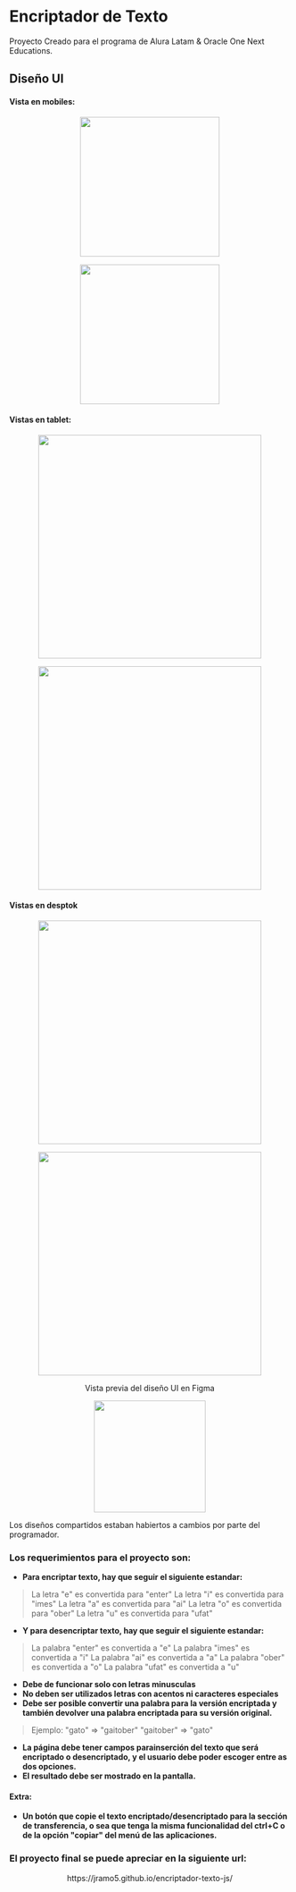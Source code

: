 # Encriptador de Texto
<p>Proyecto Creado para el programa de Alura Latam & Oracle One Next Educations.</p>

## Diseño UI

#### Vista en mobiles:

<p align="center"><img src="https://lh3.googleusercontent.com/fife/APg5EOY-LO0QrJLX_fAFlBjaE6PmG6cfyqx-dKRbqGjQEFsIbyPUSTqDW1ASqHWJCQqtzFO-yP6Y9QZeJAtQi6NGPuHPELnCPn739KDdVCbPpLfmor84iWo8hsjJj-7kRxlFmMLf_D3T_hrgTS1RfzIwNvQ17AvpLyH67IRBOPEh0GdS-mSIk0VDG_U3znIjBJ2S7YEI9ppPpSR2MhhUd5xMur-cww4jErJFtzEDpddlmY0Xu6FH3bUTWt5rAxAYTnLLF0FZ6usIxKDA-pL__QUko9FUVU4xBXMm1IZqP2GBnKagWQEuwVFlbL6Wxy71lVUDCvK7Ci6ZLrorsRUXsq3-TssCborSzP2lhkuxQlpU-eXZ8v6ghUIl856lTU7Ps8REihtWTo0OZuwyC2XW-DPVWKLDzKp8DBBXWIElChJ0AjL6Z3sr6BGQCkMxtWMeNw7vxE1BKCnIjtSJdeWVGBBwbw-KB8h-ypZw9v7LOtoSpIKVIMHSIWvp0QOQyMjQSEFu4Nqp_A7u4mDiHfxHEe2tFXGASWJWnOHgEMYd8MscTqBsz8mH-Pq0OeYA1fq06deWgHQBUHrq8a1Y_zLh2-bCqdRv0dSC_sxbItt2Z1lsejWeO0V5_tuH4mdnFreTknbkWSrS0RbGoS8MNwlvpfEctv1_ihYRL4fLtMs0EJu-iqLFRYmZYQFEnMda83dPGmN-ILw3RBoSJER_ynaXgC2k98g-EtCHFOfTgYLGJNFYC_8iNugbrDnd68H9_NpV_XKpurWJIlVAgZX8SUuuLRL2Vxogx-47IGXUnmh2jHbd-1qsrl6hBpOAUPlXDRFtfEHvgB4g4qGCIgH_e_rAMDTSbvyo8SnXhsJRu8T0nArDhhACdLKHDtF7J5j95d3NCE4eNbdirfIzHBi_VqIz4ML4qZT5eY8JzxfLCogzOr2QYJMlsRaFh33FmrJftjSjOHgx7PD_TqcrzNNBpZO0maE3LurfllSO3emY-2Oe_fNW-elDPNvkwkFekxbdI1rTxtmVV5kSfYpuZIu8vEciiVdJeGBDxUsUcZBi8qEIrnGOouhXThuJyet6HYb9=w1920-h930" width="250"></p>

<p align="center"><img src="https://lh3.googleusercontent.com/fife/APg5EOYCFkuxhBq-me1JdJrtRJvhidlzffeANQ-2V1j58xaC37bB-qCY81MtHVtBvPXilJy5TdGflqYoRvjBeCprWOyKaJhKWYDMFZfCpPq-xeWlbBP9h6givpkBU5TmzDtzR1fY9EtyFORoJZHOYl87yLZxgdjJQXUFFXTZKCpbk87bnmuGQHY-0RlP8-QNo-QJfL2Nsnqz2rOJJNGrOt-mOBQ_K5K5GDmbminj1hOOE0YMC81MLD64LwklOZJ2T2o4x-o02d9q-F5qoJbF68vUOUQSrceusfqrkVfsFYR2u9BMUPMWOC9RihFDEYeWZuSN4qedvnrcJjZaJtTCtFAWUA-A6JZ9B8DzYHVf2urtGKynw18wgDOMl315nzK302LQX0b83bPF2p3vhX0zN9Bv4QaVblF-lzI9WsfOo5jckkQCiG7MwOJF1ivsDoOVvSBYC57CTbJealsFhCJ9g93Cr7lEL_OL6f2vVYwWLtLBkmsW2edrn-O9k-zmzZcTJc5LvMh3YyJoz2bbjPzkuZ9e0PGSDyuuPDrlZ2idNxKs0uvt__45-HA6ox-VZflGGGjWR-G4ENRoCLKZHPVaKTYy74hKWK8Ww4bkeRzN21jUYSJXmzRjNFWhBK93JfeqC5k03_uWjl_CJJvqPNDGcX52mfC3tGp5FDCwqmBJwAY1GUUtAPZLqNCojUOchdGnF6hKGRJi-epYGDcYXSpgOIrPpwZtYV5xlcxpgmgQEV6yjbJx0hzh_anrmci8R8Yn8wOuUunDGiGmp2DW2RLRpJ-DRE4nldeY6Pe5qtsHrUglXTIqW6XrEqO5UNL6IOuYEMI7FEPKGWyT4T3WOD1hBjuemORfXFNl34jF9hbV5ml9MwvVUWq9yFFp7wFTTGgqZdTVZG7jx5ZAHIyNh-Uw3qGijAMc-uySbNuSHams2G2YReSmFwYnfqh_4KjOzyjtY-cN9VIXXiMn1VkFNkxWvMWLoIpN6PgMtP6n3oXt1dUutJrMV_9c7TsH6BTsmRyMkHS4vbg64GwUkNxj43vn-hpzx-lYRcVmLJfR_Hb88gGEIFvNqeYpB8_3vW31cK2FlwITR90_Kj7wX6o3TOuYAOYFI7QJsB5o7jqMu89KuhnoJzVXRDUvV-DgMsJ5liEhSNAC5e9DnaDuDpjGbb1iq0U_YN6zYxIFb-OXjX8VUNqRvO530lbWnj34gXnpANVRNFKAW9G7vHA5tUPmTOPAld93PGcf5Umz2wwD8f5js5dvyPlanSHMIxnQ3oMM94Zm9l3Rk7gjEFTcx5EPUop6L-OiDFYe1hm-G-NnpIxdJell4FVSn0-NfL_kxazxrx4B9Cj3n__6eXS_J2LFOFHB6Kbl810Ttu08Y8c5jj-STb1MbwvLIq4aec_HjJ48O4jdzPg027tY-kSnNaXYCMzTw9zfQV-uBj8op9l95O6VV3E1wNDUcl0QL5EZcpLHG2Syb9N_zJPxpmh_6reir4xq_7Vl_01FGiOp-IV1FOrsRjvm2wmy58jGkHJw_0qKuQt6zBKDWpaZXSRb8XMECm2NbwOQtZ_0_uiFv5dADQX3VajoJTTET4fqhCSVatNc4DwTjzDLDFwDgDLO=w1920-h930" width="250"></p>

#### Vistas en tablet:

<p align="center"><img src="https://lh3.googleusercontent.com/fife/APg5EObHeCrARAoQ5aBfe6UqmSA85qwlo-V_ttJrbsQKbtI767BHeCN878o2BtDW6RuhtNgysCrlh17cyM6093FE9h7t0BiagFZFMzsPDXH52SXwolix9hAG6XfMzzXR65fVZxWD2lvPPB3pWFBK3FmekKYlo870OEdu1HXBUz-wEyc3cfMepEvNWG0JRiZB49rp_Ew4glyu68Qzup6AzaJ5wBH95cf_GY2uelyt-kYonxaWk-FMRbc9K4ANMSm3Q8S56HoHxmbR2oC_TQG_c_s88gQcBYdR_l-KnIiZAcJ5Aldju8rGTogm80qcEGQvvQAFmOyyFimAwNvc-NWmbD5iI3PBsddBlGkgd_U8DP-ePv8VQWCUYRfZd1wmtbZUTPZO8AAZEQoMo7TR3snY-0MqG19iJ1dIBYrKSeZiSb5VmnUmoLhXcS57kQtwpt5FCB0EzyzPXlWLxTvpPKZcupxICSfDefLMN8dFYxwdReDnDa4-eKfK6HDSDarRKaHs3_OrHXgyigct05rhYBCv6RVpXdgP2IRjfNseD92oQOQfu7HUrCmPHgqfVQJ_DbZakQ7yeY8eFVtXZlRblV8fxfVC5V1FP9Mck09lLCTaTeMNngw_dThzbUwO2QIJB46VmFaCQdgaw2u66FcHTKaaqOVp55re0UORH35dggtFfKX8el8jBSdVL91HJIrvORUranOBh2Xhk9EMr4466zi8TIXHJqYcb9FzwuaVExYJExaOGNQ6ZR7oGPtdXW_1O3QMf1iUvtNvQIP1dbKI6R9rfrY4XDpzO1ZH3yaD0jjR3JvX_5q4h_RysONqFz2onUoG0Cg-UHz5JGovX0vkYoH4Od8zFLWhWbbPzjz4y5UmAzdIOdyc13tQAhhTJk2CL5F7CGqg2IY1Wboe7RQNS4GbhvQw688qm6SN4cDPVZrW5ENF4Rmy4DZWMidHhivZ6Lv73PCViWvWscefEklI0lokWN1UtJbeWunT2d5OhPoX-fwRFAAGp_u9Qo_RgRYRMILEQJ_sGRhKt_2LfRPqQZt50NCXWFcT1gWv9IZevHCsQTBgSIVWTtzakIuqlbI-qbTyxa5WNdv4qiVJhQEulTdRErLZdnNiKl3C6pxNsX7cDBa827aTmCTUygzx0ONNOT6XbrRlFO6K_Z5Irn7QYjpyYj8LCW01LcQprAM1FH7tz_opGfYkdWEjYNzfeCJRmx8U6ozEHXcEgFiK02odfey89hQ9rbsaX0XdHa7_iATZwzu7OWOWOmjZi5_U_BZwOFLLCJ6YHLBAQsN8E8ePbZ1P6KGbhmUxqYx9Yt4MKnLoe0-KYkH3-X03VPY8KvobDzlntLj7KLge6k3-IoPSrPL9jXBsMxsLJZgwIQ_SJL0iuZQ5D9d6GdYEgijoo61MWSXSmX8o7hOmD2sPuF3h_nj845I9WgFZ0qmr6KxWYHiclpgykkjDklzpaSjh3w8zp7o0ucHXsMHnJ4r_W8ZGObQLuj8MsF3_QELjAZ_kuM-XvTq3jltITrZbB-oCHGEjwEXZhN75oIJ6pzxjFEmULBtCMmUo6DAEeqhyVCBeY-lDMDDlJPxySrSBsNCbwIz2490Ck9gE8x5z-A45=w1368-h930" width="400"></p>

<p align="center"><img src="https://lh3.googleusercontent.com/fife/APg5EOaoFIYhEWyNm0DRqQUfA67ZAVA35a6CwmsRquxPehqWnrxjaEfJbqKbO5uX2v-7mUYucO-Z9s0dd-hCXl30zr4QHKw3it41VBMDeyUEj21tJnHyqr8Ph-jM2K0WmxogkzvTpeQS_e4Nu9cAdWIZxHDytyw8a_JgkW80BxSpeYjllW0OHfWp9tpfzb2vJ8e5fNsh45nI25GJF8UVgJOirZrVVLg7HQmuplbEToSDkSixw2VTqWwUVTxC_QJdthVkFT08z1OkLwFwqTySX7bGRvloyYOK5Yk1LZI8f4yZ3cURccZ5E9S3zqNKgxfrLVu4OVc7Q0bI1_xYnWB0gVIRhViGWSfJUmZzEV51HAQHek02ZWZnB2ygBaUJTRCFAFR3XT1bX21tRbqKfpKKNpQ9fNGS2MpW7sQYAWrgQCZui454kJNeBwRb6pc21bZfpt4HbdLozXOvepimH24BBFh2kmZaPwY-qtZzzrpYMdyb2IGrkxmivkxp0KPM_PlZ4A8AO-_HKfMzpKYWG7vT9ikXWPkZsEavyb3IdJDMv84Upa91egVpZXBdxqK08w7mju-N6fupxu70Ueh9w_lmhFc0GK4IomuF880KvrVhzQs-mp1bgwP-bHR6Ra3Mwceu4nOpfY99_DYeYLkaQPul_-5NyAWpSo1gTC1Ie6XHVqhDXj1JYl5LDjCyNoFdqEln1mrH_zjl9-qhv_FrvRnd1AcvlEaXXEEBgO1Pk2095AZ0pGmRGRt95E6agTVYEcCgsfsD5Nura-9tS2v6If_7JSLBefvTmrE7ubG0JjuDo4hk_GvDx4GuojCYxIJs-248u5aQle7IP4o907t3HhxLkfS5VcggB1_QPygBf3DyhYbkTmSfodD4RtRbLF7dvgySiLEEuJdfvb3EUFlF2GfWb7p60ZBZ1o0ampdsE5KeAGQ2lxWXrp4JZ2V8b5_dkf5N5ZwWHfSlhHBOGv2P5vv1uarWUcw_x1BKCzKPUt31pzN5kMMFV71LK22bcR-9FKwyNRwZP6alo6XAlE290_OVjtq5tIqcnWp89qhOsUb4AoiWSaivl2hcQ3BK-N-4HGWaGmDV6MbbG_xSDNV2jBTLt4cpTWfGmn-LNkbc_I7N6VIf9x8BrXxuxzJgUcuuk2qvq-7-gqyhEskUuM4VOSRYbjFFVR8FFLgmORD_55JoR3yDytSwCMQ4SKPAAPul5Li-yLEVyJTX5Jk7FhYFQ-edigzaov0txBAlbNnM2Te-xbG-S4CGdzNDCwBcZX9V5Hazgi3GLmcifMc7stADYMd0Oo3eQRkiJrCioi70PxlNhFhcDssgQ6EevsldSqd7kf40bIYroPeNnhmaNA2B5E8y02u3cf38qF6NgKKXke6YTuhjZ1zse0T2g25ry5llOSGLLf-qTRPmiPvuKUXX7c9OjjjWjKpKX8TaWremafO-IKAs_X64D1sTs9GhAq_8RghiBK2qUIv1SS4fr53Rqz-rTzuuKxha7X97kAJ9Y5h4aROXL0lIBIK3VZ8_nLEsWfBXlIayBlJzLBpWmTuDPr3F6U6AThRXDMAT1Pjq0sBTSFthxVyRKGOYinl_O48Yasj7Kxr_Ff6b1RlH=w1368-h930" width="400"></p>

#### Vistas en desptok

<p align="center"><img src="https://lh3.googleusercontent.com/fife/APg5EObwq0L-lj9ADpf42FiGqVC0_RVGsVcS8bmLii7jcIxD_IoQOSxhYfsR3UZpr8ynEdl43T7jDr-EfMCJgX16Td8ifA3NSdTssXQ9D3wbkKnVxbF2GYQt6FpH_ZXy2Vhl37jtMeobiwYnpZdiv_isIBfmMgTf2tqEYRpVR0R2FrH9g5R7p2EIe4vNQiESEQI1-WjeGPo6BjwRki9M0sk2hhnWOcjEbShrU6Fx2rAQROTVs_uLS0kBKDdceTYMsFUKgcGHWUf8azb8GtcpYOSvAn5IRQbbuCUvzKQzD9y6LJPmq9N62jPbiCoZYaDKoViEn7z4ysEo1mN4RL_RIuw4-KCV5RqeYiYky18AsISzaBTpKSufre-vU5ZSuyvwEVuq7Wim5RhFH9gs8Su6wJCcAz5kxUqL8uaB-yuhfOY3la0QIkQQ3iN0JRSKkRfvG_iWfxoF8o0e0EpfdSI0-vUy2i2qB-01w6rVi7m2YF1mxoULcNldVueCoxYj3xA4WgTKL5XTJkLT9xQmySuUZWz9TMnJTNhT5_2u3s8Q4fh1X0RtcRc3tXGdz1CrkIZWGER0E99mKRXhuBBCdeksPRMR-Bw9knM2uIu4rGO2hyxvLmr7yUcLtJZrlJaUi_lGIIMklC0wZN34t0B59dVwwvyx1u_ZjC3K8ag2V-JCt5IamrKHHrSRLt6iAyw2z8A_x0L3LwUYacn6x2iclx9VdXxl8nKV0laB5_cX8v8QyVS45TW7n-qEwf_ZPI6BgbALMhTNckyVdJqDOYNcJHVieBGYG-5zpJQkyti_1S_oHi2oG06EqNBtMDVG7Bm7JXnFcS_YVXGQSKu_1cS24qS-HABHLQJOzD2aKak7KfTxIVU-pelM3qTvgzK2B8iOIAI_ZZVzxUqxSugRVEM47MUSRhVi4FRVVSd6JflXrza5wGf9J1mZqX4Jgfwhimtg2ZUieGojoPcq0VtuGe50gTMoEhu4DNObtmQD-vFGsziNnWrrQM2-K3rXkEnZ5eEJqpItrbGsvXEbs5vE4tXVjqFycQIkR1XwpY9Ouq_bR5E-KoPWXA_2dy3A0Yokb9erH4r8VVvtz-6KyPcXTY8KkeVhhwHTxnDbJ6KEcm2l9qQQGbm7Z5G6gHIG1NHri-5aT-S8aRYxi26BIruQg4-fb11AqMMje90_DW5u07RIGWrmxqt8ZEWXyUHl4w-3SXw_Gv8HkLGOOP7VGwxnkmQnKbgio6icEbudkoaGMp26UNqVgO4N7Q0Pwppuu_kzfGUATTcGvc-Uk2mY1R5L3i7i2jy7dIl2fkjCZyDzI--2cKm0vMDTnSXTIvKRoJGS9y5F25w4_rgeh1BzA37OPtG5TLMciFj0g8_vD80SAUy9kxknPFZihir80sJd5eLJZnDdy_JHRvVTmu-SA7pN0c56WBSI8XLO0cdopTlc9iO4ap4g8o0ctcJG-QoUuJv7chlz5OvBpqrQEn5RDLp0Cd82dl6SQzINtQLVmyvfC0skll1d5cffw5XeuA4nOrhuXVJsr_z7mju6KM71pHvF5BfXO1YwkFy2CtAuRLqEj0serF5qf3Ur2dF3_Uo6gdMn6d3FXItC91iamzU75N_T=w1368-h930" width="400"></p>

<p align="center"><img src="https://lh3.googleusercontent.com/fife/APg5EOa9M8N0KJ1IHiyEars1jV-33zxFZG-i_qmZSynytyaIz4QYEprIQA8t240cc2W0pT_-Xkus6S5ZBYH0D2AYWZ7NeoI8NR1SqVV6rhDAttXyyYnSDVdqeBeVRF0C7FltfJt4xHWqg_bhXMXO0tHNXv-sh0xvuHRKN02gWbF81CCLxWULzbOa22IgRoXg18MSuKr6kkJKvFhuSgvD-RP3L55EAhzNgQARMZJdF8B803KL8MdCil1iZAkupEr3wKhlSoeLlW-u4YcoiobW1tXpo-ZgceLDK869IbBa_pFN3Jc2pLkCmtVn3RQTrt59RuTXEj50DIEJfYZLW3AdbyLygWCAt6XkDRTXHOKCd5ZDEticpZ1OXAfmqOTaEC8uba-3A_KroZiBfw8GqxsuVm7-2me6P6IcN1KBG3Wm0cPqxcELkfXuS5JF9sVp80_51ByJKb9QdM8KDeYtELNrBbzrmbAzYBWyDc5PRd5FNz0AERVx0rPYacNHDv2tKdGUl-mioQS7Wf5fjBvGLPh8ax722dW__ZO3-nL8bYtbQJKs27BSGW8gopKYlXdL4LbEd-JgCpkHAN7kkOXAHWtMKHo3HUF_4pGVsNtUbe4tklKmFFMbnXJT2Pn2y_msAxjaOrA6M_LPNWAaNlhEXCT-eP-pTJGbpT5nQEseBRZyAcxhe3jI9Iv6lDn_lP6CrhuugJnLzmgRRaqi83IVChw1nehtfp-PvHOOQRxehhosYWPVTAWAyh55fW8Srk-NqI_YLq5vq-ZSmcfGOC_vrjr0Cunnp9B0Onwon_JA_tylh--F9ScFPurSZrM2c5kyig8j50p_yAZ9ksZsqQjYIPhg-LDxz2Rs6WJ0vbS9RBFFjGPfrEv_Fw5CnCo7fDxtYBs8aVUjQLjVxYWs3ugqum3e6eQ3PR-nCT4HVpZ8GkHGsX4qbdPDroLA6Uw7TTcREy0fXnIEU1iFC5zQi9ZV5zTycS_jPBjopljbImmpshoS9sO2sN3cQy3U00e8S4ExxLf3E3pBGJQ3oe0TceGA7NW2bIBi2T64dUoTXwyufhLmQz8hRDAeI5qMKu8MjRZ3bqHYz-9clZXKGyCfxi2bvH2HQysyZnjdv2i6sLpFgDQcqr-zjk2aQXIfh30vKd0A63mHxYrE4cg4zU_s0wuB7e2hfCHjtH5jthzsMgKyDdU6wRh7YsupDfe_VHein0IpYuxfwlju7o68ysCNdbcM9-SrD0uhdMlE3sNs290UwbB7zw1_75F9CGHK9GAg5exW3WXfearwv8AxLWaBy6vZP6jP7ByCbyG_Og6HPVTYZ_lauimMsBHZop7WbbSLLr_K6Whc9OdGtIjcF5Pw_mvW7HC0i7JJ3FsSvk340I_G7AkwH_VDf1fgWksa03GZ2tp6ZUm1XRtLDcZoHSCiCbQVqQ3LUqtAnvsFOulMgicyppQdiOjxxNkbhKBrvuqJMRBU-3dRBO8ZZbAGVIh5emcFV2r8RM56cYtty6g-bWRsq8Q0IRA7V5oARtlDsD-Uz96HJ4LkFs5ku_y56Mw3lpq79TdpoKvkDwSAHWMxDs9AhwEyZlWC_1Blaw-ksKxAjSftFsovRLDZD-Ewibo8=w1368-h930" width="400"></p>

<p align="center">
Vista previa del diseño UI en Figma
</p>

<p align="center"><img src="https://lh3.googleusercontent.com/fife/APg5EOZsk5NKj0lC383xTmp6UTqyuTlAjF0itH4dd-k8cZk1Q0OaGMUJKivAiHDY0ONAkveWleIN_3nsvY6q93VCSGTlrFgzqwWkl1a1FjM9jyoTHDyg_jBnCmC0tc76Fgo3KnmXZIyGYv8XFU5m4foS8jojgUIwnBJ9nER1Zss6U94PVdjurljezYWiYB0JipnxuCwsqsgnRK-s-BbJ2OKEPRp5lkaHhnuMrUNCKqjyZ0QWB78blZAV_OM_wcXHbC18tlOiAP1ULd5TZkPmduS1aFPzbGwVmCWOsqa5w9nL3TnLQv6Dx_48Zra5YINHWuF5EV-ZMe3-kJumbT5qUcL9pVLlzTK9yn3R4DZs4IuqqmsaTQVsyk0mA12N1EcKJCy2KcEvZtRUjn9J6jDYw94cdW8F7x_GiMm-U27GoFZ4kKLrygoCoYegpHVW1r49kkmidviuFyBgOY5iJQgHXsJp2iht_FnNhmkQZrKUMQgQGuHuFCyztIbecJb-WwmRXUnt2ZGTYZlheW6uIfo6pxe_K5yegV1e5mTvXcl3boolp-oibqjztY7kD_ZnWQ27BSgkJ3uWosUaHhnhsbgwLWEBvsx77ztlXjDrngglT5QvhY9ipdBMdKRpvjm5-NfO6io5QoMhijh4hV6B4L5P46DIdWWGHhANuN1IJo4zv4vWhUFwCCoC-sIFYvxG8oPJQ-JHdhjmRh7m4OKpOWgWrnwrFHZ3a0zDOpuxY6eTuTtFz-3VgM5i8OsEWw49rsnf76QyuwI9LztwpeEywe8vFb3m2w0FdVcEOQuyqfTGGIzY16V1SydQqKE2eL0MYxINk-aASzQCGG9sGHZV2x4Piu1o6WhWKClLkEy917_HXD2v80Tnxw482DFfNpJlL-hXB4bj1ykTbW_bqlcSkf8D9qmC89tV-YH_8tw96nSYdls5t1x1nYltgTzefNlYEc8JmMkj8Ir2mYLlOn13tl0VEjH98tyQxuf31_rN87ic50DjvKEtb7RmBaGgiw3tTbuaGESQsL5GRVcesuaoEeFUtYFIIEseN24QISoLSJBfSRU6toB-2tIficGyEN-B8ofxxjLzAxEGOkkUJG4lcYD_rqN1Ekge-DtfkxE7MSOxgrQhxchD_9yLYBF1Z_5u34bD2P__qhK2Ukg5Ubw-g78p9UHNQGm5hDuJcj3QLR5J-c9K5tFVWt8aa13lNTEEWcLbsCpaieuX-d21w0FjJ04HVmqmxr1D4_eQZlDzvYWHVCk5wpnFJ0q0zQeA3pj7-D4GhqjXgiyMjOVgXN7Ikj9owaEcxAKF4xBxg1SzqtuIfZL-hUUHWWq2_cPb6kSGPJsJGbbxvqJp0AHwrZrp80J_QnZcmOYAdMGzxxk_NHh_ShRmwmVRahvh_xsE6dxmZinRDQ-SYJbsT4VfkFzefkm5I6DvGaMDkLSf72aV6uucDkt3sdit2U67cWyuRbY9K7qhbBEIx4zP0222KUFWO043g8qTXnQUpMqqrJlxdxuhnExMazjFHEyJ-ZvVC9kq0Lg4g7WN4_mWLKWNv_38AVCoqjvFfH9G38_Osh92aCapdrujPP9qlBp1BCqZ_ZO4Cpd827foJyGXWaQr=w1920-h930" width="200">
</p>

<p>Los diseños compartidos estaban habiertos a cambios por parte del programador.</p>

### Los requerimientos para el proyecto son:

- **Para encriptar texto, hay que seguir el siguiente estandar:**

> La letra "e" es convertida para "enter"
La letra "i" es convertida para "imes"
La letra "a" es convertida para "ai"
La letra "o" es convertida para "ober"
La letra "u" es convertida para "ufat"

- **Y para desencriptar texto, hay que seguir el siguiente estandar:**

>La palabra "enter" es convertida a "e"
La palabra "imes" es convertida a "i"
La palabra "ai" es convertida a "a"
La palabra "ober" es convertida a "o"
La palabra "ufat" es convertida a "u"

- **Debe de funcionar solo con letras minusculas**
- **No deben ser utilizados letras con acentos ni caracteres especiales**
- **Debe ser posible convertir una palabra para la versión encriptada y también devolver una palabra encriptada para su versión original.**

>Ejemplo:
"gato" => "gaitober"
"gaitober" => "gato"

- **La página debe tener campos parainserción del texto que será encriptado o desencriptado, y el usuario debe poder escoger entre as dos opciones.**
- **El resultado debe ser mostrado en la pantalla.**

#### Extra:
- **Un botón que copie el texto encriptado/desencriptado para la sección de transferencia, o sea que tenga la misma funcionalidad del **ctrl+C** o de la opción "copiar" del menú de las aplicaciones.**

### El proyecto final se puede apreciar en la siguiente url:

<p align="center" href="https://jramo5.github.io/encriptador-texto-js/">https://jramo5.github.io/encriptador-texto-js/</a></p>
